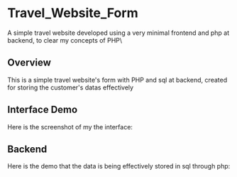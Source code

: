 # Travel_Website_Form
A simple travel website developed using a very minimal frontend and php at backend, to clear my concepts of PHP\

## Overview
This is a simple travel website's form with PHP and sql at backend, created for storing the customer's datas effectively

## Interface Demo
Here is the screenshot of my the interface: 

## Backend
Here is the demo that the data is being effectively stored in sql through php: 



